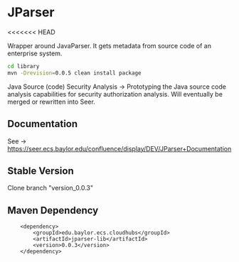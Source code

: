 # JParser

<<<<<<< HEAD

Wrapper around JavaParser.
It gets metadata from source code of an enterprise system.



```bash
cd library
mvn -Drevision=0.0.5 clean install package
```

Java Source (code) Security Analysis -&gt; Prototyping the Java source code analysis capabilities for security authorization analysis. Will eventually be merged or rewritten into Seer.

## Documentation
See -> https://seer.ecs.baylor.edu/confluence/display/DEV/JParser+Documentation

## Stable Version
Clone branch "version_0.0.3"

## Maven Dependency

        <dependency>
            <groupId>edu.baylor.ecs.cloudhubs</groupId>
            <artifactId>jparser-lib</artifactId>
            <version>0.0.3</version>
        </dependency>
